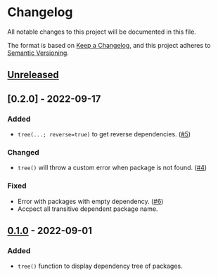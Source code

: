 # Changelog

All notable changes to this project will be documented in this file.

The format is based on [Keep a Changelog](https://keepachangelog.com/en/1.0.0/),
and this project adheres to [Semantic Versioning](https://semver.org/spec/v2.0.0.html).

## [Unreleased]

## [0.2.0] - 2022-09-17

### Added

- `tree(...; reverse=true)` to get reverse dependencies. ([#5])

### Changed

- `tree()` will throw a custom error when package is not found. ([#4])

### Fixed

- Error with packages with empty dependency. ([#6])
- Accpect all transitive dependent package name.

## [0.1.0] - 2022-09-01

### Added

- `tree()` function to display dependency tree of packages.

[Unreleased]: https://github.com/peng1999/PkgDependency.jl/compare/v0.2.0...HEAD
[0.1.0]: https://github.com/peng1999/PkgDependency.jl/releases/tag/v0.2.0
[0.1.0]: https://github.com/peng1999/PkgDependency.jl/releases/tag/v0.1.0

[#4]: https://github.com/peng1999/PkgDependency.jl/issues/4
[#5]: https://github.com/peng1999/PkgDependency.jl/issues/5
[#6]: https://github.com/peng1999/PkgDependency.jl/issues/6
